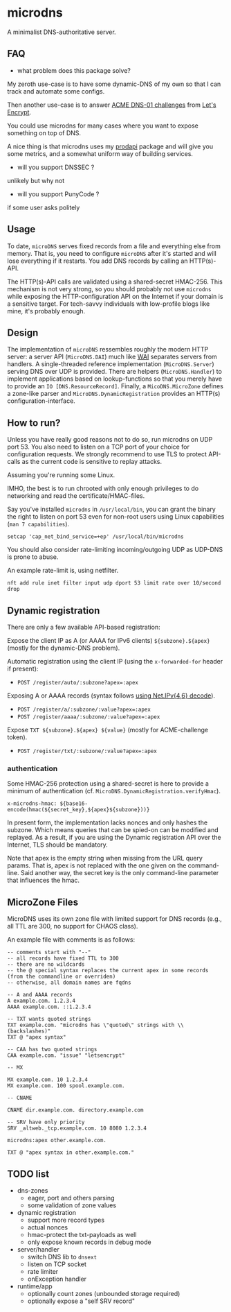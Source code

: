 # microdns

A minimalist DNS-authoritative server.

## FAQ

- what problem does this package solve?

My zeroth use-case is to have some dynamic-DNS of my own so that I can track
and automate some configs.

Then another use-case is to answer [ACME DNS-01 challenges](https://datatracker.ietf.org/doc/html/rfc8555#section-8.4) from
[Let's Encrypt](https://letsencrypt.org).

You could use microdns for many cases where you want to expose something on top
of DNS.

A nice thing is that microdns uses my
[prodapi](https://github.com/lucasdicioccio/prodapi) package and will give you
some metrics, and a somewhat uniform way of building services.

- will you support DNSSEC ?

unlikely but why not

- will you support PunyCode ?

if some user asks politely


## Usage

To date, `microDNS` serves fixed records from a file and everything else from
memory. That is, you need to configure `microDNS` after it's started and will
lose everything if it restarts. You add DNS records by calling an HTTP(s)-API.

The HTTP(s)-API calls are validated using a shared-secret HMAC-256.  This
mechanism is not very strong, so you should probably not use `microdns` while
exposing the HTTP-configuration API on the Internet if your domain is a
sensitive target. For tech-savvy individuals with low-profile blogs like mine,
it's probably enough.

## Design

The implementation of `microDNS` ressembles roughly the modern HTTP server: a
server API (`MicroDNS.DAI`) much like
[WAI](https://hackage.haskell.org/package/wai) separates servers from handlers.
A single-threaded reference implementation (`MicroDNS.Server`) serving DNS over
UDP is provided. There are helpers (`MicroDNS.Handler`) to implement
applications based on lookup-functions so that you merely have to provide an
`IO [DNS.ResourceRecord]`.  Finally, a `MicoDNS.MicroZone` defines a zone-like
parser and `MicroDNS.DynamicRegistration` provides an HTTP(s)
configuration-interface.

## How to run?

Unless you have really good reasons not to do so, run microdns on UDP port 53.
You also need to listen on a TCP port of your choice for configuration
requests. We strongly recommend to use TLS to protect API-calls as the current
code is sensitive to replay attacks.

Assuming you're running some Linux.

IMHO, the best is to run chrooted with only enough privileges to do networking
and read the certificate/HMAC-files.

Say you've installed `microdns` in `/usr/local/bin`, you can grant the binary
the right to listen on port 53 even for non-root users using Linux capabilities
(`man 7 capabilities`).

```console
setcap 'cap_net_bind_service=+ep' /usr/local/bin/microdns
```

You should also consider rate-limiting incoming/outgoing UDP as UDP-DNS is
prone to abuse.

An example rate-limit is, using netfilter.

```console
nft add rule inet filter input udp dport 53 limit rate over 10/second drop
```

## Dynamic registration

There are only a few available API-based registration:

Expose the client IP as A (or AAAA for IPv6 clients) `${subzone}.${apex}`
(mostly for the dynamic-DNS problem).

Automatic registration using the client IP (using the `x-forwarded-for` header if present):
- `POST /register/auto/:subzone?apex=:apex`

Exposing A or AAAA records (syntax follows [using Net.IPv{4,6} decode](https://hackage.haskell.org/package/ip-1.7.7/docs/Net-IPv4.html#v:decode)).
- `POST /register/a/:subzone/:value?apex=:apex`
- `POST /register/aaaa/:subzone/:value?apex=:apex`

Expose `TXT ${subzone}.${apex} ${value}` (mostly for ACME-challenge token).
- `POST /register/txt/:subzone/:value?apex=:apex`

### authentication

Some HMAC-256 protection using a shared-secret is here to provide a minimum of
authentication (cf. `MicroDNS.DynamicRegistration.verifyHmac`).

`x-microdns-hmac: ${base16-encode(hmac(${secret_key},${apex}${subzone}))}`

In present form, the implementation lacks nonces and only hashes the subzone.
Which means queries that can be spied-on can be modified and replayed.  As a
result, if you are using the Dynamic registration API over the Internet, TLS
should be mandatory.

Note that apex is the empty string when missing from the URL query params.
That is, apex is not replaced with the one given on the command-line.  Said
another way, the secret key is the only command-line parameter that influences
the hmac.


## MicroZone Files

MicroDNS uses its own zone file with limited support for DNS records (e.g., all TTL are 300, no support for CHAOS class).

An example file with comments is as follows:

```
-- comments start with "--"
-- all records have fixed TTL to 300
-- there are no wildcards
-- the @ special syntax replaces the current apex in some records (from the commandline or overriden)
-- otherwise, all domain names are fqdns

-- A and AAAA records
A example.com. 1.2.3.4
AAAA example.com. ::1.2.3.4

-- TXT wants quoted strings
TXT example.com. "microdns has \"quoted\" strings with \\ (backslashes)"
TXT @ "apex syntax"

-- CAA has two quoted strings
CAA example.com. "issue" "letsencrypt"

-- MX

MX example.com. 10 1.2.3.4
MX example.com. 100 spool.example.com.

-- CNAME

CNAME dir.example.com. directory.example.com

-- SRV have only priority
SRV _altweb._tcp.example.com. 10 8080 1.2.3.4

microdns:apex other.example.com.

TXT @ "apex syntax in other.example.com."

```

## TODO list

- dns-zones
  - eager, port and others parsing
  - some validation of zone values
- dynamic registration
  - support more record types
  - actual nonces
  - hmac-protect the txt-payloads as well
  - only expose known records in debug mode
- server/handler
  - switch DNS lib to `dnsext`
  - listen on TCP socket
  - rate limiter
  - onException handler
- runtime/app
  - optionally count zones (unbounded storage required)
  - optionally expose a "self SRV record"
